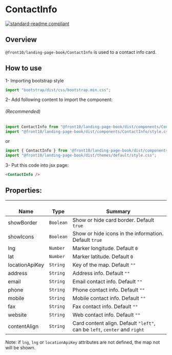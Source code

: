 # ContactInfo

[![standard-readme compliant](https://img.shields.io/badge/standard--readme-OK-green.svg?style=flat-square)](https://github.com/RichardLitt/standard-readme)

## Overview
`@front10/landing-page-book/ContactInfo` is used to a contact info card.

## How to use
1- Importing bootstrap style

```js
import "bootstrap/dist/css/bootstrap.min.css";
```
2- Add following content to import the component:

###### (Recommended)
```js
import ContactInfo from "@front10/landing-page-book/dist/components/ContactInfo";
import "@front10/landing-page-book/dist/components/ContactInfo/style.css";
```
or

```js
import { ContactInfo } from '@front10/landing-page-book/dist/components';
import "@front10/landing-page-book/dist/themes/default/style.css";
```

3- Put this code into jsx page:
```html
<ContactInfo />
```

## Properties:

| </br>Name   | </br>Type | </br>Summary                                                                                 | 
| ------------| - | ------------------------------------------------------------------------------------------------------ |
| showBorder      | `Boolean` | Show or hide card border. Default `true` |
| showIcons      | `Boolean` | Show or hide icons in the information. Default `true` |
| lng | `Number` | Marker longitude. Default `0` |
| lat | `Number` | Marker latitude. Default `0` |
| locationApiKey      | `String` | Key of the map. Default `""` |
| address      | `String` | Address info. Default `""` |
| email | `String` | Email contact info. Default `""` |
| phone | `String` | Phone contact info. Default `""` |
| mobile | `String` | Mobile contact info. Default `""` |
| fax | `String` | Fax contact info. Default `""` |
| website | `String` | Web contact info. Default `""` |
| contentAlign | `String` | Card content align. Default `"left"`, can be `left`, `center` and `right` |

Note: if `lng`, `lng` or `locationApiKey` attributes are not defined, the map not will be shown.

